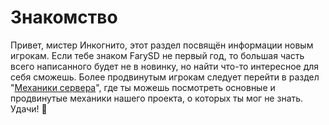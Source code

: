 # Знакомство

Привет, мистер Инкогнито, этот раздел посвящён информации новым игрокам. Если тебе знаком FarySD не первый год, то большая часть всего написанного будет не в новинку, но найти что-то интересное для себя сможешь. Более продвинутым игрокам следует перейти в раздел "[Механики сервера](../mechanics/READMY.md)", где ты можешь посмотреть основные и продвинутые механики нашего проекта, о которых ты мог не знать. Удачи! 🎈
